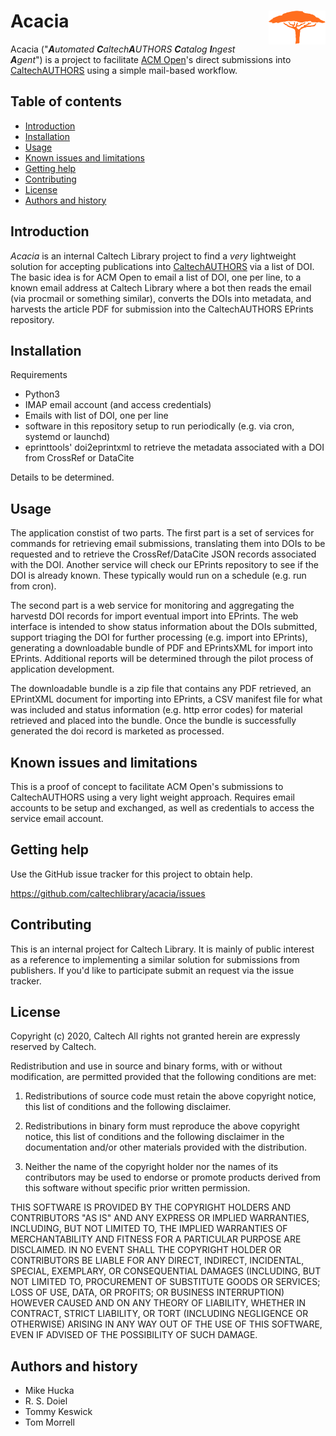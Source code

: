 Acacia<img width="18%" align="right" src=".graphics/acacia-icon.svg">
=======================================================================

Acacia ("_**A**utomated **C**altech**A**UTHORS **C**atalog **I**ngest **A**gent_") is a project to facilitate [ACM Open](https://libraries.acm.org/subscriptions-access/acmopen)'s direct submissions into [CaltechAUTHORS](https://authors.library.caltech.edu) using a simple mail-based workflow.


Table of contents
-----------------

* [Introduction](#introduction)
* [Installation](#installation)
* [Usage](#usage)
* [Known issues and limitations](#known-issues-and-limitations)
* [Getting help](#getting-help)
* [Contributing](#contributing)
* [License](#license)
* [Authors and history](#authors-and-history)


Introduction
------------

_Acacia_ is an internal Caltech Library project to find a _very_ lightweight solution for accepting publications into [CaltechAUTHORS](https://authors.library.caltech.edu) via a list of DOI. The basic idea is for ACM Open to email a list of DOI, one per line, to a known email address at Caltech Library where a bot then reads the email (via procmail or something similar), converts the DOIs into metadata, and harvests the article PDF for submission into the CaltechAUTHORS EPrints repository.

Installation
------------

Requirements

+ Python3
+ IMAP email account (and access credentials)
+ Emails with list of DOI, one per line
+ software in this repository setup to run periodically (e.g. via cron, systemd or launchd)
+ eprinttools' doi2eprintxml to retrieve the metadata associated with a DOI from CrossRef or DataCite

Details to be determined.

Usage
-----

The application constist of two parts. The first part is
a set of services for commands for retrieving email submissions,
translating them into DOIs to be requested and to retrieve
the CrossRef/DataCite JSON records associated with the DOI.
Another service will check our EPrints repository to see
if the DOI is already known.  These typically would run on a
schedule (e.g. run from cron).

The second part is a web service for monitoring and aggregating
the harvestd DOI records for import eventual import into EPrints.
The web interface is intended to show status information about
the DOIs submitted, support triaging the DOI for further processing
(e.g. import into EPrints), generating a downloadable bundle of
PDF and EPrintsXML for import into EPrints. Additional reports
will be determined through the pilot process of application
development.

The downloadable bundle is a zip file that contains any PDF
retrieved, an EPrintXML document for importing into EPrints,
a CSV manifest file for what was included and status information
(e.g. http error codes) for material retrieved and placed into the
bundle. Once the bundle is successfully generated the doi record
is marketed as processed.


Known issues and limitations
----------------------------

This is a proof of concept to facilitate ACM Open's submissions
to CaltechAUTHORS using a very light weight approach. Requires
email accounts to be setup and exchanged, as well as credentials
to access the service email account.

Getting help
------------

Use the GitHub issue tracker for this project to obtain help.

https://github.com/caltechlibrary/acacia/issues


Contributing
------------

This is an internal project for Caltech Library. It is mainly of
public interest as a reference to implementing a similar solution
for submissions from publishers.  If you'd like to participate
submit an request via the issue tracker.

License
-------

Copyright (c) 2020, Caltech
All rights not granted herein are expressly reserved by Caltech.

Redistribution and use in source and binary forms, with or without modification, are permitted provided that the following conditions are met:

1. Redistributions of source code must retain the above copyright notice, this list of conditions and the following disclaimer.

2. Redistributions in binary form must reproduce the above copyright notice, this list of conditions and the following disclaimer in the documentation and/or other materials provided with the distribution.

3. Neither the name of the copyright holder nor the names of its contributors may be used to endorse or promote products derived from this software without specific prior written permission.

THIS SOFTWARE IS PROVIDED BY THE COPYRIGHT HOLDERS AND CONTRIBUTORS "AS IS" AND ANY EXPRESS OR IMPLIED WARRANTIES, INCLUDING, BUT NOT LIMITED TO, THE IMPLIED WARRANTIES OF MERCHANTABILITY AND FITNESS FOR A PARTICULAR PURPOSE ARE DISCLAIMED. IN NO EVENT SHALL THE COPYRIGHT HOLDER OR CONTRIBUTORS BE LIABLE FOR ANY DIRECT, INDIRECT, INCIDENTAL, SPECIAL, EXEMPLARY, OR CONSEQUENTIAL DAMAGES (INCLUDING, BUT NOT LIMITED TO, PROCUREMENT OF SUBSTITUTE GOODS OR SERVICES; LOSS OF USE, DATA, OR PROFITS; OR BUSINESS INTERRUPTION) HOWEVER CAUSED AND ON ANY THEORY OF LIABILITY, WHETHER IN CONTRACT, STRICT LIABILITY, OR TORT (INCLUDING NEGLIGENCE OR OTHERWISE) ARISING IN ANY WAY OUT OF THE USE OF THIS SOFTWARE, EVEN IF ADVISED OF THE POSSIBILITY OF SUCH DAMAGE.


Authors and history
---------------------------

+ Mike Hucka
+ R. S. Doiel
+ Tommy Keswick
+ Tom Morrell

